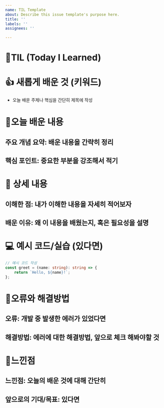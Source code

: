 ```yaml
---
name: TIL Template
about: Describe this issue template's purpose here.
title: ''
labels: ''
assignees: ''

---
```


# 🤩TIL (Today I Learned)

# 👍 새롭게 배운 것 (키워드)
- 오늘 배운 주제나 핵심을 간단히 제목에 작성

# 📖오늘 배운 내용
## **주요 개념 요약**: 배운 내용을 간략히 정리
## **핵심 포인트**: 중요한 부분을 **강조**해서 적기

# 📝 상세 내용
## **이해한 점**: 내가 이해한 내용을 자세히 적어보자
## **배운 이유**: 왜 이 내용을 배웠는지, 혹은 필요성을 설명

# 💻 예시 코드/실습 (있다면)
```typescript
// 예시 코드 작성
const greet = (name: string): string => {
    return `Hello, ${name}!`;
};
```
# 👊오류와 해결방법
## **오류**: 개발 중 발생한 에러가 있었다면
## **해결방법**: 에러에 대한 해결방법, 앞으로 체크 해봐야할 것

# 🫡느낀점
## **느낀점**: 오늘의 배운 것에 대해 간단히
## **앞으로의 기대/목표**: 있다면
